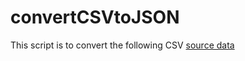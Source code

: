 # convertCSVtoJSON
This script is to convert the following CSV [source data](https://www.dropbox.com/s/bto1ge7u0wgg1tc/delitosEnCDMX.zip?dl=0 "source crime data from municipal government")
